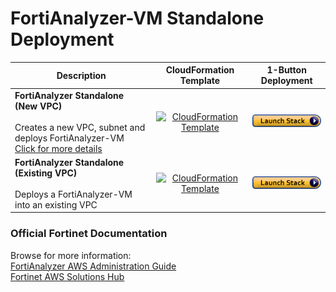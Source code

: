# FortiAnalyzer-VM Standalone Deployment

| **Description** | **CloudFormation Template** | **1-Button Deployment** |
|-----------------|-----------------------------|-------------------------|
| **FortiAnalyzer Standalone (New VPC)**<br><br>Creates a new VPC, subnet and deploys FortiAnalyzer-VM<br>[Click for more details](https://github.com/40net-cloud/fortinet-aws-solutions/blob/master/FortiAnalyzer/new_vpc_readme.md)| <div align="center">[<img src="https://ftnt-cfts.s3.eu-central-1.amazonaws.com/shared/downloadicon.png" alt="CloudFormation Template">](https://ftnt-cfts.s3.amazonaws.com/faz/faz_standalone_newvpc.yaml)</div> | [![Launch Stack](https://github.com/40net-cloud/fortinet-aws-solutions/blob/master/FortiGate/Active-Passive-Multi-Zone/images/aws_cft_image.png)](https://console.aws.amazon.com/cloudformation/home#/stacks/create/review?templateURL=https://ftnt-cfts.s3.amazonaws.com/faz/faz_standalone_newvpc.yaml&stackName=FortiAnalyzer-Standalone-New-VPC) |
| **FortiAnalyzer Standalone (Existing VPC)**<br><br>Deploys a FortiAnalyzer-VM into an existing VPC | <div align="center">[<img src="https://ftnt-cfts.s3.eu-central-1.amazonaws.com/shared/downloadicon.png" alt="CloudFormation Template">](https://ftnt-cfts.s3.amazonaws.com/faz/faz_standalone_existingvpc.yaml)</div> | [![Launch Stack](https://github.com/40net-cloud/fortinet-aws-solutions/blob/master/FortiGate/Active-Passive-Multi-Zone/images/aws_cft_image.png)](https://console.aws.amazon.com/cloudformation/home#/stacks/create/review?templateURL=https://ftnt-cfts.s3.amazonaws.com/faz/faz_standalone_existingvpc.yaml&stackName=FortiAnalyzer-Standalone-Existing-VPC) |

### Official Fortinet Documentation
Browse for more information: <br>[FortiAnalyzer AWS Administration Guide](https://docs.fortinet.com/document/fortianalyzer-public-cloud/7.6.0/aws-administration-guide/370786/about-fortianalyzer-for-aws)<br>
[Fortinet AWS Solutions Hub](https://docs.fortinet.com/cloud-solutions/aws)
